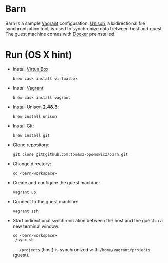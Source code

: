 # Barn

Barn is a sample [Vagrant](https://www.vagrantup.com/) configuration. [Unison](https://www.cis.upenn.edu/~bcpierce/unison/), a bidirectional file synchronization tool, is used to synchronize data between host and guest. The guest machine comes with [Docker](https://www.docker.com/) preinstalled.

# Run (OS X hint)

* Install [VirtualBox](https://www.virtualbox.org/):

      brew cask install virtualbox

* Install [Vagrant](https://www.vagrantup.com/):

      brew cask install vagrant

* Install [Unison](https://www.cis.upenn.edu/~bcpierce/unison/) __2.48.3__:

      brew install unison

* Install [Git](https://git-scm.com/):

      brew install git

* Clone repository:

      git clone git@github.com:tomasz-oponowicz/barn.git

* Change directory:

      cd <barn-workspace>

* Create and configure the guest machine:

      vagrant up

* Connect to the guest machine:

      vagrant ssh

* Start bidirectional synchronization between the host and the guest in a new terminal window:

      cd <barn-workspace>
      ./sync.sh

  ...`./projects` (host) is synchronized with `/home/vagrant/projects` (guest).